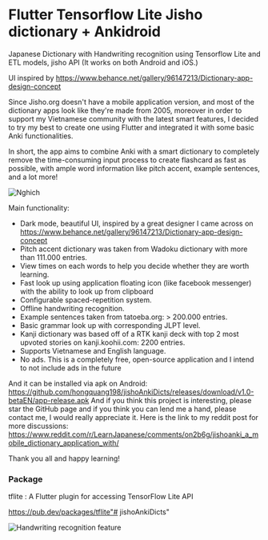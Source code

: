 # Flutter Tensorflow Lite Jisho dictionary + Ankidroid
Japanese Dictionary with Handwriting recognition using Tensorflow Lite and ETL models, jisho API
(It works on both Android and iOS.)

UI inspired by https://www.behance.net/gallery/96147213/Dictionary-app-design-concept

Since Jisho.org doesn't have a mobile application version, and most of the dictionary apps look like they're made from 2005, moreover in order to support my Vietnamese community with the latest smart features, I decided to try my best to create one using Flutter and integrated it with some basic Anki functionalities.

In short, the app aims to combine Anki with a smart dictionary to completely remove the time-consuming input process to create flashcard as fast as possible, with ample word information like pitch accent, example sentences, and a lot more!

![Nghich](https://user-images.githubusercontent.com/49474671/126075995-50a8d4c2-04ca-4e4e-aa98-03bca2a17525.png)

Main functionality:
- Dark mode, beautiful UI, inspired by a great designer I came across on https://www.behance.net/gallery/96147213/Dictionary-app-design-concept
- Pitch accent dictionary was taken from Wadoku dictionary with more than 111.000 entries.
- View times on each words to help you decide whether they are worth learning.
- Fast look up using application floating icon (like facebook messenger) with the ability to look up from clipboard
- Configurable spaced-repetition system.
- Offline handwriting recognition.
- Example sentences taken from tatoeba.org: > 200.000 entries.
- Basic grammar look up with corresponding JLPT level.
- Kanji dictionary was based off of a RTK kanji deck with top 2 most upvoted stories on kanji.koohii.com: 2200 entries.
- Supports Vietnamese and English language.
- No ads. This is a completely free, open-source application and I intend to not include ads in the future

And it can be installed via apk on Android: https://github.com/hongquang198/jishoAnkiDicts/releases/download/v1.0-betaEN/app-release.apk
And if you think this project is interesting, please star the GitHub page and if you think you can lend me a hand, please contact me, I would really appreciate it.
Here is the link to my reddit post for more discussions: https://www.reddit.com/r/LearnJapanese/comments/on2b6g/jishoanki_a_mobile_dictionary_application_with/

Thank you all and happy learning!

### Package
tflite : A Flutter plugin for accessing TensorFlow Lite API

https://pub.dev/packages/tflite"# jishoAnkiDicts" 

![Handwriting recognition feature](https://media.giphy.com/media/xBFVqB0pID2iTSKfeS/giphy.gif)


